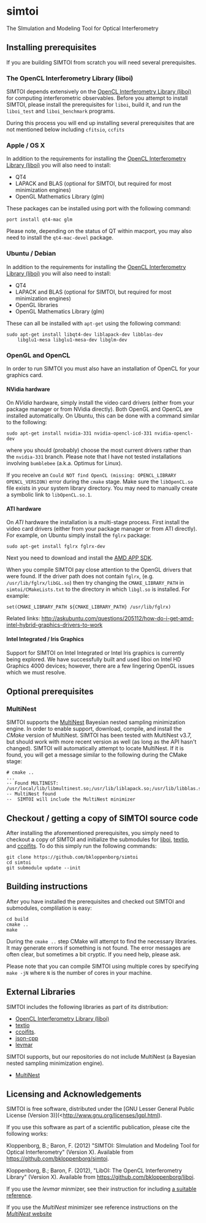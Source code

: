 simtoi
======

The SImulation and Modeling Tool for Optical Interferometry

## Installing prerequisites

If you are building SIMTOI from scratch you will need several prerequisites.

### The OpenCL Interferometry Library (liboi)

SIMTOI depends extensively on the 
[OpenCL Interferometry Library (liboi)](https://github.com/bkloppenborg/liboi)
for computing interferometric observables. Before you attempt to install SIMTOI,
please install the prerequisites for `liboi`, build it, and run the `liboi_test`
and `liboi_benchmark` programs. 

During this process you will end up installing several prerequisites that are 
not mentioned below including `cfitsio`, `ccfits`

### Apple / OS X

In addition to the requirements for installing the [OpenCL Interferometry Library (liboi)](https://github.com/bkloppenborg/liboi) you will also need to install:

* QT4
* LAPACK and BLAS (optional for SIMTOI, but required for most minimization engines)
* OpenGL Mathematics Library (glm)

These packages can be installed using port with the following command:

    port install qt4-mac glm

Please note, depending on the status of QT within macport, you may also need 
to install the `qt4-mac-devel` package.

### Ubuntu / Debian

In addition to the requirements for installing the [OpenCL Interferometry Library (liboi)](https://github.com/bkloppenborg/liboi) you will also need to install:

* QT4
* LAPACK and BLAS (optional for SIMTOI, but required for most minimization engines)
* OpenGL libraries 
* OpenGL Mathematics Library (glm)

These can all be installed with `apt-get` using the following command:

    sudo apt-get install libqt4-dev liblapack-dev libblas-dev
        libglu1-mesa libglu1-mesa-dev libglm-dev

### OpenGL and OpenCL

In order to run SIMTOI you must also have an installation of OpenCL for your 
graphics card. 

#### NVidia hardware

On *NVidia* hardware, simply install the video card drivers (either from your
package manager or from NVidia directly). Both OpenGL and OpenCL are installed 
automatically. On Ubuntu, this can be done with a command similar to the
following:

    sudo apt-get install nvidia-331 nvidia-opencl-icd-331 nvidia-opencl-dev 

where you should (probably) choose the most current drivers rather than the 
`nvidia-331` branch. Please note that I have not tested installations involving
`bumblebee` (a.k.a. Optimus for Linux).

If you receive an
`Could NOT find OpenCL (missing: OPENCL_LIBRARY OPENCL_VERSION)`
error during the `cmake` stage. Make sure the `libOpenCL.so` file exists in
your system library directory. You may need to manually create a
symbolic link to `libOpenCL.so.1`.

#### ATI hardware

On *ATI* hardware the installation is a multi-stage process. First install
the video card drivers (either from your package manager or from ATI directly).
For example, on Ubuntu simply install the `fglrx` package:

    sudo apt-get install fglrx fglrx-dev

Next you need to download and install the 
[AMD APP SDK](http://developer.amd.com/tools/heterogeneous-computing/amd-accelerated-parallel-processing-app-sdk/).

When you compile SIMTOI pay close attention to the OpenGL drivers that were 
found. If the driver path does not contain `fglrx`, (e.g. `/usr/lib/fglrx/libGL.so`)
then try changing the `CMAKE_LIBRARY_PATH` in `simtoi/CMakeLists.txt` to 
the directory in which `libgl.so` is installed. For example:

    set(CMAKE_LIBRARY_PATH ${CMAKE_LIBRARY_PATH} /usr/lib/fglrx)

Related links: 
http://askubuntu.com/questions/205112/how-do-i-get-amd-intel-hybrid-graphics-drivers-to-work


#### Intel Integrated / Iris Graphics

Support for SIMTOI on Intel Integrated or Intel Iris graphics is currently
being explored. We have successfully built and used liboi on Intel HD Graphics 
4000 devices; however, there are a few lingering OpenGL issues which we must
resolve.

## Optional prerequisites

### MultiNest

SIMTOI supports the [MultiNest](http://ccpforge.cse.rl.ac.uk/gf/project/multinest/)
Bayesian nested sampling minimization engine. In order to enable support,
download, compile, and install the *CMake* version of MultiNest.
SIMTOI has been tested with MultiNest v3.7, but should work with more
recent version as well (as long as the API hasn't changed). SIMTOI will 
automatically attempt to locate MultiNest. If it is found, you will get a 
message similar to the following during the CMake stage:

    # cmake ..
    ...
    -- Found MULTINEST: /usr/local/lib/libmultinest.so;/usr/lib/liblapack.so;/usr/lib/libblas.so 
    -- MultiNest found
    --  SIMTOI will include the MultiNest minimizer

## Checkout / getting a copy of SIMTOI source code

After installing the aforementioned prerequisites, you simply need to checkout
a copy of SIMTOI and initialize the submodules for [liboi](https://github.com/bkloppenborg/liboi),
 [textio](https://github.com/bkloppenborg/textio), and [ccoifits](https://github.com/bkloppenborg/ccoifits).
To do this simply run the following commands:

    git clone https://github.com/bkloppenborg/simtoi
    cd simtoi
    git submodule update --init

## Building instructions

After you have installed the prerequisites and checked out SIMTOI and submodules, complilation
is easy:

    cd build
    cmake ..
    make

During the `cmake ..` step CMake will attempt to find the necessary libraries.
It may generate errors if something is not found. The error messages are often
clear, but sometimes a bit cryptic. If you need help, please ask.

Please note that you can compile SIMTOI using multiple cores by specifying
`make -jN` where `N` is the number of cores in your machine.

## External Libraries

SIMTOI includes the following libraries as part of its distribution:
* [OpenCL Interferometry Library (liboi)](https://github.com/bkloppenborg/liboi)
* [textio](https://github.com/bkloppenborg/textio)
* [ccoifits](https://github.com/bkloppenborg/ccoifits).
* [json-cpp](http://sourceforge.net/projects/jsoncpp/)
* [levmar](http://www.ics.forth.gr/~lourakis/levmar/)

SIMTOI supports, but our repositories do not include MultiNest (a Bayesian nested
sampling minimization engine).
* [MultiNest](http://ccpforge.cse.rl.ac.uk/gf/project/multinest/)

## Licensing and Acknowledgements

SIMTOI is free software, distributed under the [GNU Lesser General Public License (Version 3)](<http://www.gnu.org/licenses/lgpl.html). 

If you use this software as part of a scientific publication, please cite the following works:

Kloppenborg, B.; Baron, F. (2012) "SIMTOI: SImulation and Modeling Tool for Optical Interferometry" (Version X).  Available from  <https://github.com/bkloppenborg/simtoi>.

Kloppenborg, B.; Baron, F. (2012), "LibOI: The OpenCL Interferometry Library"
(Version X). Available from  <https://github.com/bkloppenborg/liboi>.

If you use the _levmar_ minmizer, see their instruction for including [a suitable reference](http://www.ics.forth.gr/~lourakis/levmar/bibentry.html).

If you use the _MultiNest_ minimizer see reference instructions on the [_MultiNest_ website](http://ccpforge.cse.rl.ac.uk/gf/project/multinest/)
